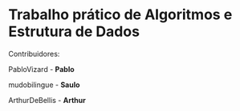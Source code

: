 # Trabalho prático de Algoritmos e Estrutura de Dados

Contribuidores:

PabloVizard - **Pablo**

mudobilingue - **Saulo**

ArthurDeBellis - **Arthur**
